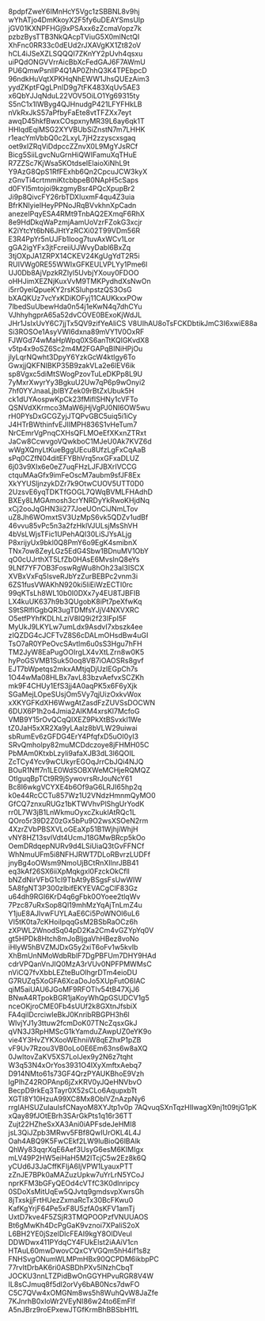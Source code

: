 8pdpfZweY6IMnHcY5Vgc1zSBBNL8v9hj
wYhATjo4DmKkoyX2F5fy6uDEAYSmsUlp
jGV01KXNPFHGj9xPSAxx6zZcmaVopz7k
pzbzBysTTB3NkQAcpTViuG5X0mlNctQI
XhFnc0RR33c0dEUd2rJXAVgKX1Zt82oV
hCL4iJSeXZLSQQQI7ZKnYY2pUvh4qsxu
uiPQdONGVVrrAicBbXcFedGAJ6F7AWmU
PU6QmwPsnllP4Q1AP0ZhhQ3K4TPEbpcD
96ndkHuVqtXPKHqNhEWW1JhsQUEzAim3
yydZKptFQgLPnID9g7tFK483XqUv5AE3
x6QbYJJqNduL22VOV5OiLO1Yg69315ty
S5nC1x1lWByg4QJHnudgP421LFYFHkLB
nVkRxJkS57aPfbyFaEte8vtTFZXx7eyt
awqD45hkfBwxCOspxnyMR39L6ay6qk1T
HHlqdEqiMSG2XYVBUbSiZnstN7m7LHHK
r1eacYmVbbQ0c2LxyL7jH2zzyscxsgaq
oet9xIZRqViDdpccZZnvX0L9MgYJsRCf
Bicg5SiiLgvcNuGrnHiQWIFamuXqTHuE
R7ZZSc7KjWsa5KOtdseIElaioXiNhL9t
Y9AzG8QpS1RfFExhb6Qn2CpcuJCW3kyX
zGnvTi4crtmmiKtcbbpeB0NApH5cSaps
d0FYl5mtojoi9kzgmyBsr4PQcXpupBr2
Ji9p8QivcFY26rbTDXIuxmF4qu4Z3uia
BfrKNIyielHeyPPNoJRqBVvkhnXpCadn
anezeIPqyESA4RMt9TnbAQ2EXmqF6RhX
8e9HdDkqWaPzmjAamUoVzrFZokG3xcjr
K2iYtcYt6bN6JHtYzRCXi02T99VDm56R
E3R4PpYr5nUJFb1loog7tuvAxWCv1Lor
gGA2igYFx3jtFcreiiUJWvyDabl6BxZq
3tjOXpJA1ZRPX14CKEV24KgUgYdT2R5i
RUIVWg0RE55WWIxGFKEULVPLYy1Pme6l
UJ0Db8AjVpzkRZlyl5UvbjYXouy0FDOO
oHHJimXEZNjKuxVvM9TMKPydhdXsNwOn
i5rr0yeiQpueKY2rsKSIuhpstzQS3OsG
bXAQKUz7vcYxKDiKOFyj11CAUKkxxPOw
7lbedSuUbewHda0n54j1eKwN4q7dhCYu
VJhhyhgprA65a52dvCOVE0BExoKjWdJL
JHr1JsIxUvY6C7jjTx5QV9zifYeAliCS
V8UIhAU8oTsFCKDbtikJmC3I6xwiE88a
Si3ROSOe1AsyVWI6dxna89mVY1V0OxRF
FJWGd74wMaHpWpq0XS6anTtKQIGKvdX8
v5tp4x9oSZ6Sc2m4M2FGAPqBINiHPjOu
jlyLqrNQwht3DpyY6YzkGcW4ktIgy6To
GwxjjQKFNIBKP35B9zakVLa2e6lEV6ik
sp8Vgxc5diMtSWogPzovTuLeDKPp8L9U
7yMxrXwyrYy3BgkuU2Uw7qP6p9wOnyi2
7hf0YYJnaaLjbIBYZek09rBtZxUbuk5H
ck1dUYAospwKpCk23fMiflSHNy1cVFTo
QSNVdXKrmco3MaW6jHjVgPJ0NI6OW5wu
rH0PYsDxGCGZyjJTQPvGBC5uiq5i1iCy
J4HTrBWthinfvEJIIMPH836S1vHeTum7
NrCEmrVgPnqCXHsQFLMOeEfXKxnZTRxt
JaCw8CcwvgoVQwkboC1MJeU0Ak7KVZ6d
wWgXQnyLtKueBggUEcu8UfzLgFxCqAaB
sPq0CZfN04ditEFYBhVrq5nxGFxaDLUZ
6j03v9XIx6e0eZ7uqFHzLJFJBXrIVCCG
ctquMAaGfx9imFeOscM7aubm9sfJF8Ex
XkYYUSljnzykDZr7k9OtwCUOV5UTT0D0
2UzsvE6yqTDKTfGOGL7QWqBVMLFHAdhD
BXEy8LMGAmosh3crYNRDyYkRwoKHjdNq
xCj2ooJqGHN3ii277JoeUOnCiJNmLTov
uZ8Jh6WOmxtSV3UzMpS6vk5QDZv1udBf
46vvu85vPc5n3a2fzHklVJULsjMsShVH
4bVsLWjsTFic1UPehAQI30LiSJYsALjg
P8xrijyUx9bkl0Q8PmY6o9EgK4smibnX
TNx7ow8ZeyLGz5EdG4Sbw1BDnuMV1ObY
qO0cUJrthXT5LfZb0HAsE6MvsInQ8eYs
9LNf7YF7OB3FoswRgWu8hOh23aI3ISCX
XVBxVxFq5IsveRJbYzZurBEBPc2vnm3i
6ZS1fusVWAKhN920ki5liEiWzECTI0rc
99qKTsLh8WL10b0I0DXx7y4EU8TJBFIB
LX4kuUK637h9b3QUgobK8iPt7peXfwKq
S9tSRlflGgbQR3ugTDMfsYJjV4NXVXRC
O5etfPYhfKDLhLziV8IQ9i2f23IFpI5F
MyUkJ9LKYLw7umLdx9AsdvI7xbszk4ee
zIQZDG4cJCFTvZ8S6cDALmOHsdBw4uGI
TsO7aR0YPeOvcSAvtlm6u0sS3Hgu7hFH
TM2JyW8EaPugOOIrgLX4vXtLZrn8w0K5
hyPoGSVMB1Suk50oq8VB7iOAOSRs8gvf
EJT7bWpetqs2mkxAMtjqDjUzIEGpCh7s
1O44wMa08HLBx7avL83bzvAefvxSCZKh
mk9F4CHUy1EfS3jj4A0aqPK5x6F6yXjk
SGaMejLOpeSUsjOm5Vy7qjUizOxkvWox
xXKYGFKdXH6WwgAtZasdFzZUVSsDOCWN
6DUX6P1h2o4Jmia2AIKM4xrsKl7McfoG
VMB9Y15rOvQCqQIXEZ9PkXtBSvxkl1We
tZ0JaH5xXR2Xa9yLAalz8bVLW29uiwai
sbRumEv6zGFDG4ErY4PfqfxD5uOI0yI3
SRvQmholpy82muMCDdczoye8jFHMH05C
PbMAm0KtxbLzyli9afaXJB3dL3l6QOIL
ZcTCy4Ycv9wCUkyrEGOqJrrCbJQi4NJQ
BOuR1Nff7n1LE0WdSOBXWeMCHjeRQMQZ
OtIguqBpTCt9R9jSywovrsRrJouNcY61
Bc8I6wkgVCYXE4b6Of9aG6LRJI65hp2q
k0e44RcCCTu857Wz1U2VNdzHmnmQyMO0
GfCQ7znxuRUGz1bKTWVhvPlShgUrYodK
rr0L7W3jB1LnWkmuOyxcZkuklAtRQc1L
QOro5r39D2Z0zGx5bPu9O2wsXSOeN2rm
4XzrZVbPBSXVLoGEaXp51B1WjhjiWhjH
vNY8HZ13svlVdt4UcmJ18GMwBRcp5kOo
OemDRdqepNURv9d4LSiUiaQ3tGvFFNCf
WhNmuUFm5i8NFHJRWT7DLoRBvrzLUDFf
jnyBg4oOWsm9NmoUjBCtRnXIlnrJBB41
eq3kAf26SX6iiXpMqkgxl0FzckOkCfll
bNZdNirVFbG1cI9TbAt9yBSgsFsUwWIW
5A8fgNT3P300zlbifEKYEVACgClF83Gz
u64dh9RGI6KrD4q6gFbk0OYoee2tlqWv
7Pzc87uRxSop8Ql19mhMzYqAjTnLmZ4u
Y1juE8AJlvwFUYLAaE6Ci5PoWNOl6uL6
VI5tK0ta7cKHoiIpqqGsM2BSbRaOCz6h
zXPWL2WnodSq04pD2Ka2Cm4vGZYpYq0V
gt5HPDk8Htch8mJoBljgaVhHBez8voNo
iHlyW5hBVZMJDxG5y2xiT6oFv1w5kvIb
XhBmUnNMoWdbRblF7DgPBFUm7DHY9HAd
cdrVPQanVnJIQ0MzA3rVUv0NPFPMWMsC
nViCQ7fvXbbLEZteBuOlhgrDTm4eioDU
G7RUZq5XoGFA6XcaDoJo5XUpFutO6IAC
qiM5aiUAU6JGoMF9RFOTIv54tB47XjJ6
BNwA4RTpokBGR1jaKoyWhQpGSUDCV1g5
nceOKjroCME0Fb4sUUf2k8GXtnJfsbiX
FA4qiIDcrciwIeBkJ0KnribRBGPH3h6l
WlvjYJ1y3ttuw2fcmDoK07TNcZqsxGkJ
qVN3J3RpHMScG1kYamduZAwpUZ0eYK9o
vie4Y3HvZYKXooWEhniiW8qEZhxP1pZB
vF9Uv7Rzou3VB0oLo0E6Em63ns6w8aXQ
0JwltovZaKV5XS7LoIJex9y2N6z7tqht
W3q53N4xOrYos3931O4IXyXmftxAebq7
D914NMto61s73GF4QrzPYAUKBhoE9Vzh
IgPlhZ42ROPAnp6jZxKRV0yJQeHNVbvO
BecpD9rkEq3Tayr0X52sCLo6AqupxbTt
XGTI8Y10HzuA99XC8Mx8OblVZnAzpNy6
rrgIAHSUZuIauIsfCNayoM8XYJtp1v0p
7AQvuqSXnTqzHIIwagX9nj1t09tjG1pK
xQay89fJOtEBrh3SArGkPts1q16r36TT
Zujt22HZheSxXA3Ani0iAPFsdeJeHMI8
jsL3QiJZpb3MRwv5FBf8QwIUrOKL4L4J
Oah4ABQ9K5FwCEkf2LW9luBioQ6lBAlk
QhWy83qqrXqE6Aef3UsyG6esM6KIMIgx
mLV49P2HW5eiHaH5M2lTcjC5w2Ez8k6Q
yCUd6J3JaCffKFIjA6IjVPW1LyauxPTT
zZnJE7BPk0aMAZuzUpkw7uYrLrN5YCoJ
nprKFM3bGFyQEOd4cVTfC3K0dlnripcy
0SDoXsMitUqEw5QJvtq9gmdsvpXwrsGh
8jTxskjjFrtHUezZxmaRcTx30BcFKwu0
KafKgYrjF64Pe5xF8U5zfA0sKFV1amTj
UxtD7kve4F5ZSjR3TMQPOOPzfVNUUAOS
Bt6gMwKh4DcPgGaK9vznoi7XPaliS2oX
L6BH2YE0jSzelDlcFEAI9kgY8OlDVeuI
DDWDwx411PYdqCY4FUkElst2iAAiV1cn
HTAuL60mwDwovCQxCYVGQm5hH4if1s8z
FNHSvgONumWLMPmHBx90QCPDM6ikbpPC
77rvItDrbAK6ri0ASBDhPXv5INzhCbqT
JOCKU3nnLTZPidBwOnGGYHPvuRGR8V4W
IL8sCJmuq8f5dl2orVy6bAB0Ncs7dwFO
C5C7QVw4xOMGNm8ws5h8WuhQvW8JaZfe
7KJnrhB0xIoWr2VEyNI86w24to6EmFlf
A5nJBrz9roEPxewJTGfKrmBhBBSbH1fL
